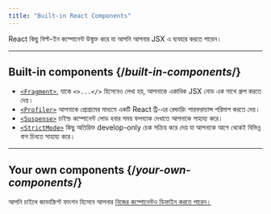 ```yaml
---
title: "Built-in React Components"
---
```


<Intro>

React কিছু বিল্ট-ইন কম্পোনেন্ট উন্মুক্ত করে যা আপনি আপনার JSX এ ব্যবহার করতে পারেন।

</Intro>

---

## Built-in components {/*built-in-components*/}

* [`<Fragment>`](/reference/react/Fragment), যাকে `<>...</>` হিসেবেও লেখা হয়, আপনাকে একাধিক JSX নোড এক সাথে গ্রুপ করতে দেয়।
* [`<Profiler>`](/reference/react/Profiler) আপনাকে প্রোগ্রামের মাধ্যমে একটি React ট্রি-এর রেন্ডারিং পারফরম্যান্স পরিমাপ করতে দেয়। 
* [`<Suspense>`](/reference/react/Suspense) চাইল্ড কম্পোনেন্ট লোড হবার সময় ফলব্যাক দেখাতে আপনাকে সাহায্য করে।
* [`<StrictMode>`](/reference/react/StrictMode) কিছু অতিরিক্ত develop-only চেক সক্রিয় করে দেয় যা আপনাকে আগে থেকেই বিভিন্ন বাগ চিনতে সাহায্য করে।

---

## Your own components {/*your-own-components*/}

আপনি চাইলে জাভাস্ক্রিপ্ট ফাংশন হিসেবে আপনার [নিজের কম্পোনেন্টও ডিফাইন করতে পারেন।](/learn/your-first-component)
